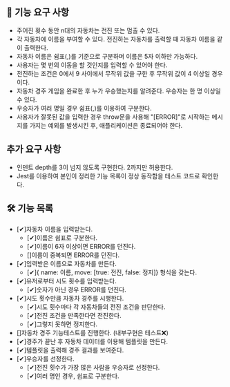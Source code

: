 ## 🚀 기능 요구 사항

- 주어진 횟수 동안 n대의 자동차는 전진 또는 멈출 수 있다.
- 각 자동차에 이름을 부여할 수 있다. 전진하는 자동차를 출력할 때 자동차 이름을 같이 출력한다.
- 자동차 이름은 쉼표(,)를 기준으로 구분하며 이름은 5자 이하만 가능하다.
- 사용자는 몇 번의 이동을 할 것인지를 입력할 수 있어야 한다.
- 전진하는 조건은 0에서 9 사이에서 무작위 값을 구한 후 무작위 값이 4 이상일 경우이다.
- 자동차 경주 게임을 완료한 후 누가 우승했는지를 알려준다. 우승자는 한 명 이상일 수 있다.
- 우승자가 여러 명일 경우 쉼표(,)를 이용하여 구분한다.
- 사용자가 잘못된 값을 입력한 경우 throw문을 사용해 "[ERROR]"로 시작하는 메시지를 가지는 예외를 발생시킨 후, 애플리케이션은 종료되어야 한다.

## 추가 요구 사항

- 인덴트 depth를 3이 넘지 않도록 구현한다. 2까지만 허용한다.
- Jest를 이용하여 본인이 정리한 기능 목록이 정상 동작함을 테스트 코드로 확인한다.

## 🛠 기능 목록

- [✔]자동차 이름을 입력받는다.
  - [✔]이름은 쉼표로 구분한다.
  - [✔]이름이 6자 이상이면 ERROR를 던진다.
  - []이름이 중복되면 ERROR를 던진다.
- [✔]입력받은 이름으로 자동차를 만든다.
  - [✔]{ name: 이름, move: [true: 전진, false: 정지]} 형식을 갖는다.
- [✔]유저로부터 시도 횟수를 입력받는다.
  - [✔]숫자가 아닌 경우 ERROR를 던진다.
- [✔]시도 횟수만큼 자동차 경주를 시행한다.
  - [✔]시도 횟수마다 각 자동차들의 전진 조건을 판단한다.
  - [✔]전진 조건을 만족한다면 전진한다.
  - [✔]그렇지 못하면 정지한다.
- []자동차 경주 기능테스트를 진행한다. (내부구현은 테스트❌)
- [✔]경주가 끝난 후 자동차 데이터를 이용해 템플릿을 만든다.
- [✔]템플릿을 출력해 경주 결과를 보여준다.
- [✔]우승자를 선정한다.
  - [✔]전진 횟수가 가장 많은 사람을 우승자로 선정한다.
  - [✔]여러 명인 경우, 쉼표로 구분한다.
